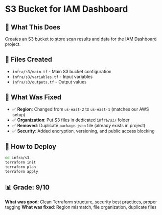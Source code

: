 # S3 Bucket for IAM Dashboard

## 🎯 What This Does
Creates an S3 bucket to store scan results and data for the IAM Dashboard project.

## 📁 Files Created
- `infra/s3/main.tf` - Main S3 bucket configuration
- `infra/s3/variables.tf` - Input variables
- `infra/s3/outputs.tf` - Output values

## 🔧 What Was Fixed
- ✅ **Region**: Changed from `us-east-2` to `us-east-1` (matches our AWS setup)
- ✅ **Organization**: Put S3 files in dedicated `infra/s3/` folder
- ✅ **Removed**: Duplicate `package.json` file (already exists in project)
- ✅ **Security**: Added encryption, versioning, and public access blocking

## 🚀 How to Deploy
```bash
cd infra/s3
terraform init
terraform plan
terraform apply
```

## 📊 Grade: 9/10
**What was good**: Clean Terraform structure, security best practices, proper tagging
**What was fixed**: Region mismatch, file organization, duplicate files
